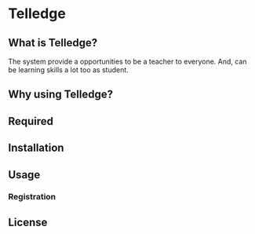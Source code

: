 # Telledge
## What is Telledge?
The system provide a opportunities to be a teacher to everyone.
And, can be learning skills a lot too as student.
## Why using Telledge?

## Required

## Installation

## Usage

### Registration

## License
